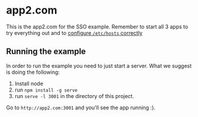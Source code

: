 # app2.com

This is the app2.com for the SSO example. Remember to start all 3 apps to try everything out and to [configure `/etc/hosts` correctly](https://github.com/auth0/auth0-sso-sample#running)

## Running the example

In order to run the example you need to just start a server. What we suggest is doing the following:

1. Install node
2. run `npm install -g serve`
3. run `serve -l 3001` in the directory of this project.

Go to `http://app2.com:3001` and you'll see the app running :).
